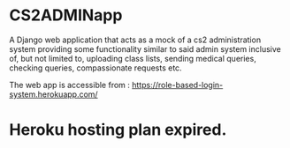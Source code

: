# CS2ADMINapp
A Django web application that acts as a mock of a cs2 administration system providing some functionality similar to said admin system inclusive of, but not limited to, uploading class lists, sending medical queries, checking queries, compassionate requests etc.


The web app is accessible from : https://role-based-login-system.herokuapp.com/

# Heroku hosting plan expired.
